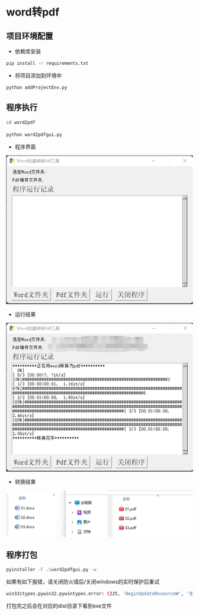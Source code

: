 # word转pdf

## 项目环境配置

- 依赖库安装

```bash
pip install -r requirements.txt
```

- 将项目添加到环境中

```bash
python addProjectEnv.py
```

## 程序执行

```bash
cd word2pdf

python word2pdfgui.py
```

- 程序界面

![程序界面](imgs/程序界面.png)

- 运行结果

![运行结果](imgs/运行结果.png)

- 转换结果

![转换结果](imgs/转换结果.png)

## 程序打包

```bash
pyinstaller -F .\word2pdfgui.py -w
```

如果有如下报错，请关闭防火墙后/关闭windows的实时保护后重试

```bash
win32ctypes.pywin32.pywintypes.error: (225, 'BeginUpdateResourceW', '无法成功完成操作，因为文件包含病毒或潜在的垃圾软件。')
```

打包完之后会在对应的dist目录下看到exe文件
